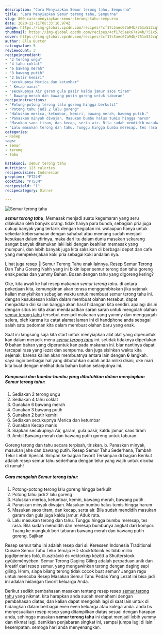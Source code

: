 ```yaml
---
description: "Cara Menyiapkan Semur terong tahu, Sempurna"
title: "Cara Menyiapkan Semur terong tahu, Sempurna"
slug: 860-cara-menyiapkan-semur-terong-tahu-sempurna
date: 2020-12-11T08:33:16.974Z
image: https://img-global.cpcdn.com/recipes/4cf17c5aec67a94b/751x532cq70/semur-terong-tahu-foto-resep-utama.jpg
thumbnail: https://img-global.cpcdn.com/recipes/4cf17c5aec67a94b/751x532cq70/semur-terong-tahu-foto-resep-utama.jpg
cover: https://img-global.cpcdn.com/recipes/4cf17c5aec67a94b/751x532cq70/semur-terong-tahu-foto-resep-utama.jpg
author: Ella Burton
ratingvalue: 5
reviewcount: 3
recipeingredient:
- "2 terong ungu"
- "4 tahu coklat"
- "6 bawang merah"
- "3 bawang putih"
- "2 butir kemiri"
- "secukupnya Merica dan ketumbar"
- " Kecap manis"
- "secukupnya Air garam gula pasir kaldu jamur saos tiram"
- " Bawang merah dan bawang putih goreng untuk taburan"
recipeinstructions:
- "Potong-potong terong lalu goreng hingga berkulit"
- "Potong tahu jadi 2 lalu goreng"
- "Haluskan merica, ketumbar, kemiri, bawang merah, bawang putih."
- "Panaskan minyak diwajan. Masukan bumbu halus tumis hingga harum"
- "Masukan saos tiram, dan kecap, serta air. Bila sudah mendidih masukan garam dan gula juga kaldu jamur. Aduk rata."
- "Lalu masukan terong dan tahu. Tunggu hingga bumbu meresap, tes rasa. Bila sudah mendidih dan meresap bumbunya angkat dari kompor. Tuang ke mangkuk beri taburan bawang merah dan bawang putih goreng. Sajikan"
categories:
- Resep
tags:
- semur
- terong
- tahu

katakunci: semur terong tahu 
nutrition: 123 calories
recipecuisine: Indonesian
preptime: "PT24M"
cooktime: "PT53M"
recipeyield: "1"
recipecategory: Dinner

---
```



![Semur terong tahu](https://img-global.cpcdn.com/recipes/4cf17c5aec67a94b/751x532cq70/semur-terong-tahu-foto-resep-utama.jpg)

<b><i>semur terong tahu</i></b>, Memasak menjadi suatu kegemaran yang seru dilakukan oleh banyak orang. tidak hanya para bunda, sebagian pria juga cukup banyak yang tertarik dengan kegiatan ini. walaupun hanya untuk sekedar kebersamaan dengan sahabat atau memang sudah menjadi kesukaan dalam dirinya. maka dari itu dalam dunia masakan sekarang sangat banyak ditemukan laki laki dengan keahlian memasak yang mumpuni, dan lebih banyak juga kita saksikan di berbagai depot dan cafe yang mempekerjakan koki pria sebagai koki andalan nya.

Lihat juga resep 🌹 Semur Terong Tahu enak lainnya. Resep Semur Terong Dan Tahu Goreng Nahh yang ini bikin laper semur terong dan tahu goreng enak,pedas dan yummy Bahan. Bosan dengan tahu yang digoreng kering?

Oke, kita awali ke hal resep makanan <i>semur terong tahu</i>. di antara pekerjaan kita, kemungkinan akan terasa menggembirakan jika sejenak kalian menyisihkan sebagian waktu untuk membuat semur terong tahu ini. dengan kesuksesan kalian dalam membuat olahan tersebut, dapat menjadikan diri kalian bangga akan hasil hidangan kita sendiri. apalagi disini dengan situs ini kita akan mendapatkan saran saran untuk mengolah olahan <u>semur terong tahu</u> tersebut menjadi makanan yang yummy dan menggugah selera, oleh karena itu catat alamat laman ini di handphone anda sebagai salah satu pedoman kita dalam membuat olahan baru yang enak.


Saat ini langsung saja kita start untuk menyiapkan alat alat yang diperuntuk kan dalam meracik menu <u><i>semur terong tahu</i></u> ini. setidak tidaknya diperlukan <b>9</b> bahan bahan yang diperuntuk kan pada makanan ini. biar nantinya dapat tercapai rasa yang lezat dan sempurna. dan juga sisihkan waktu kita sejenak, karena kalian akan membuatnya antara lain dengan <b>6</b> langkah. saya ingin berbagai hal yang dibutuhkan sudah anda miliki disini, oke mari kita buat dengan melihat dulu bahan bahan selanjutnya ini.

<!--inarticleads1-->

##### Komposisi dan bumbu-bumbu yang dibutuhkan dalam menyiapkan Semur terong tahu:

1. Sediakan 2 terong ungu
1. Sediakan 4 tahu coklat
1. Gunakan 6 bawang merah
1. Gunakan 3 bawang putih
1. Gunakan 2 butir kemiri
1. Sediakan secukupnya Merica dan ketumbar
1. Gunakan  Kecap manis
1. Siapkan secukupnya Air, garam, gula pasir, kaldu jamur, saos tiram
1. Ambil  Bawang merah dan bawang putih goreng untuk taburan


Goreng terong dan tahu secara terpisah, tiriskan. b. Panaskan minyak, masukan jahe dan bawang putih. Resep Semur Tahu Sederhana, Tambah Telur Lebih Spesial. Simpan ke bagian favorit Tersimpan di bagian Berikut adalah resep semur tahu sederhana dengan telur yang wajib untuk dicoba di rumah! 

<!--inarticleads2-->

##### Cara mengolah Semur terong tahu:

1. Potong-potong terong lalu goreng hingga berkulit
1. Potong tahu jadi 2 lalu goreng
1. Haluskan merica, ketumbar, kemiri, bawang merah, bawang putih.
1. Panaskan minyak diwajan. Masukan bumbu halus tumis hingga harum
1. Masukan saos tiram, dan kecap, serta air. Bila sudah mendidih masukan garam dan gula juga kaldu jamur. Aduk rata.
1. Lalu masukan terong dan tahu. Tunggu hingga bumbu meresap, tes rasa. Bila sudah mendidih dan meresap bumbunya angkat dari kompor. Tuang ke mangkuk beri taburan bawang merah dan bawang putih goreng. Sajikan


Resep semur tahu ini adalah resep dari si. Keressen Indonesia Traditional Cuisine Semur Tahu Telur témájú HD stockfotóink és több millió jogdíjmentes fotó, illusztráció és vektorkép között a Shutterstock gyűjteményében. Semur Terong Daging Giling adalah perpaduan unik dan kreatif dari resep semur, yang mengawinkan terong dengan daging sapi giling. Hmm, siapa bilang terong tidak cocok buat semur? Jangan ragu untuk mencoba Resep Masakan Semur Tahu Pedas Yang Lezat ini bisa jadi ini adalah hidangan favorit keluarga Anda. 

Berikut sedikit pembahasan masakan tentang resep resep <u>semur terong tahu</u> yang nikmat. kita harapkan anda sudah memahami dengan pembahasan diatas, dan kalian dapat mengolah lagi di saat lain untuk di hidangkan dalam berbagai even even keluarga atau kolega anda. anda bs menyesuaikan resep resep yang ditampilkan diatas sesuai dengan harapan anda, sehingga masakan <b>semur terong tahu</b> ini dapat menjadi lebih yummy dan nikmat lagi. demikian penjabaran singkat ini, sampai jumpa lagi di lain kesempatan. semoga hari anda menyenangkan.

